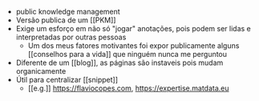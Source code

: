 - public knowledge management
- Versão publica de um [[PKM]]
- Exige um esforço em não só "jogar" anotações, pois podem ser lidas e interpretadas por outras pessoas
	- Um dos meus fatores motivantes foi expor publicamente alguns [[conselhos para a vida]] que ninguém nunca me perguntou
- Diferente de um [[blog]], as páginas são instaveis pois mudam organicamente
- Útil para centralizar [[snippet]]
	- [[e.g.]] https://flaviocopes.com, https://expertise.matdata.eu